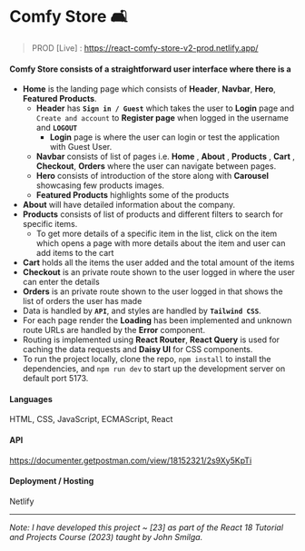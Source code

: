 # Comfy Store 🛋️

> PROD [Live] : https://react-comfy-store-v2-prod.netlify.app/

#### Comfy Store consists of a straightforward user interface where there is a

- **Home** is the landing page which consists of **Header**, **Navbar**, **Hero**, **Featured Products**.
  - **Header** has **`Sign in / Guest`** which takes the user to **Login** page and `Create and account` to **Register page** when logged in the username and **`LOGOUT`**
    -  **Login** page is where the user can login or test the application with Guest User.
  - **Navbar** consists of list of pages i.e. **Home** , **About** , **Products** , **Cart** , **Checkout**, **Orders** where the user can navigate between pages.
  - **Hero** consists of introduction of the store along with **Carousel** showcasing few products images.
  - **Featured Products** highlights some of the products
- **About** will have detailed information about the company.
- **Products** consists of list of products and different filters to search for specific items.
   - To get more details of a specific item in the list, click on the item which opens a page with more details about the item and user can add items to the cart
- **Cart** holds all the items the user added and the total amount of the items
- **Checkout** is an private route shown to the user logged in where the user can enter the details 
- **Orders** is an private route shown to the user logged in that shows the list of orders the user has made
- Data is handled by **`API`**, and styles are handled by **`Tailwind CSS`**.
- For each page render the **Loading** has been implemented and unknown route URLs are handled by the **Error** component.
- Routing is implemented using **React Router**, **React Query** is used for caching the data requests and **Daisy UI** for CSS components.
- To run the project locally, clone the repo, `npm install` to install the dependencies, and `npm run dev` to start up the development server on default port 5173.

#### Languages

HTML, CSS, JavaScript, ECMAScript, React

#### API
https://documenter.getpostman.com/view/18152321/2s9Xy5KpTi

#### Deployment / Hosting

Netlify

---

_Note: I have developed this project ~ [23] as part of the React 18 Tutorial and Projects Course (2023) taught by John Smilga._
